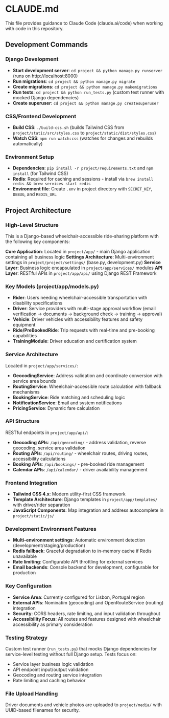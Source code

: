 # CLAUDE.md

This file provides guidance to Claude Code (claude.ai/code) when working with code in this repository.

## Development Commands

### Django Development
- **Start development server**: `cd project && python manage.py runserver` (runs on http://localhost:8000)
- **Run migrations**: `cd project && python manage.py migrate`
- **Create migrations**: `cd project && python manage.py makemigrations`
- **Run tests**: `cd project && python run_tests.py` (custom test runner with mocked Django dependencies)
- **Create superuser**: `cd project && python manage.py createsuperuser`

### CSS/Frontend Development
- **Build CSS**: `./build-css.sh` (builds Tailwind CSS from `project/static/src/styles.css` to `project/static/dist/styles.css`)
- **Watch CSS**: `npm run watch:css` (watches for changes and rebuilds automatically)

### Environment Setup
- **Dependencies**: `pip install -r project/requirements.txt` and `npm install` (for Tailwind CSS)
- **Redis**: Required for caching and sessions - install via `brew install redis && brew services start redis`
- **Environment file**: Create `.env` in project directory with `SECRET_KEY`, `DEBUG`, and `REDIS_URL`

## Project Architecture

### High-Level Structure
This is a Django-based wheelchair-accessible ride-sharing platform with the following key components:

**Core Application**: Located in `project/app/` - main Django application containing all business logic
**Settings Architecture**: Multi-environment settings in `project/project/settings/` (base.py, development.py)
**Service Layer**: Business logic encapsulated in `project/app/services/` modules
**API Layer**: RESTful APIs in `project/app/api/` using Django REST Framework

### Key Models (project/app/models.py)
- **Rider**: Users needing wheelchair-accessible transportation with disability specifications
- **Driver**: Service providers with multi-stage approval workflow (email verification → documents → background check → training → approval)
- **Vehicle**: Driver vehicles with accessibility features and safety equipment
- **Ride/PreBookedRide**: Trip requests with real-time and pre-booking capabilities
- **TrainingModule**: Driver education and certification system

### Service Architecture
Located in `project/app/services/`:
- **GeocodingService**: Address validation and coordinate conversion with service area bounds
- **RoutingService**: Wheelchair-accessible route calculation with fallback mechanisms
- **BookingService**: Ride matching and scheduling logic
- **NotificationService**: Email and system notifications
- **PricingService**: Dynamic fare calculation

### API Structure
RESTful endpoints in `project/app/api/`:
- **Geocoding APIs**: `/api/geocoding/` - address validation, reverse geocoding, service area validation
- **Routing APIs**: `/api/routing/` - wheelchair routes, driving routes, accessibility calculations
- **Booking APIs**: `/api/bookings/` - pre-booked ride management
- **Calendar APIs**: `/api/calendar/` - driver availability management

### Frontend Integration
- **Tailwind CSS 4.x**: Modern utility-first CSS framework
- **Template Architecture**: Django templates in `project/app/templates/` with driver/rider separation
- **JavaScript Components**: Map integration and address autocomplete in `project/static/js/`

### Development Environment Features
- **Multi-environment settings**: Automatic environment detection (development/staging/production)
- **Redis fallback**: Graceful degradation to in-memory cache if Redis unavailable
- **Rate limiting**: Configurable API throttling for external services
- **Email backends**: Console backend for development, configurable for production

### Key Configuration
- **Service Area**: Currently configured for Lisbon, Portugal region
- **External APIs**: Nominatim (geocoding) and OpenRouteService (routing) integration
- **Security**: CORS headers, rate limiting, and input validation throughout
- **Accessibility Focus**: All routes and features designed with wheelchair accessibility as primary consideration

### Testing Strategy
Custom test runner (`run_tests.py`) that mocks Django dependencies for service-level testing without full Django setup. Tests focus on:
- Service layer business logic validation
- API endpoint input/output validation
- Geocoding and routing service integration
- Rate limiting and caching behavior

### File Upload Handling
Driver documents and vehicle photos are uploaded to `project/media/` with UUID-based filenames for security.